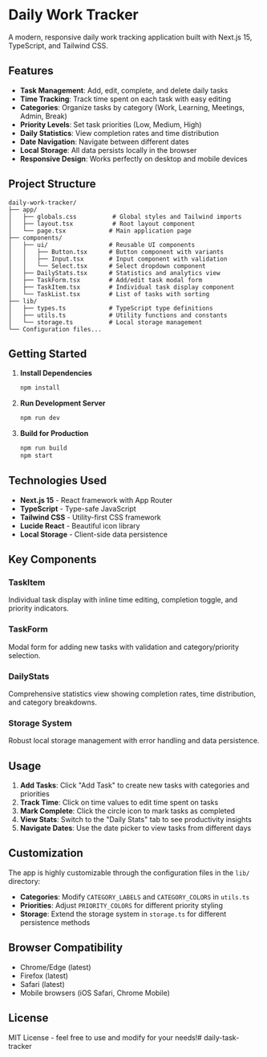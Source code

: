 # Daily Work Tracker

A modern, responsive daily work tracking application built with Next.js 15, TypeScript, and Tailwind CSS.

## Features

- **Task Management**: Add, edit, complete, and delete daily tasks
- **Time Tracking**: Track time spent on each task with easy editing
- **Categories**: Organize tasks by category (Work, Learning, Meetings, Admin, Break)
- **Priority Levels**: Set task priorities (Low, Medium, High)
- **Daily Statistics**: View completion rates and time distribution
- **Date Navigation**: Navigate between different dates
- **Local Storage**: All data persists locally in the browser
- **Responsive Design**: Works perfectly on desktop and mobile devices

## Project Structure

```
daily-work-tracker/
├── app/
│   ├── globals.css          # Global styles and Tailwind imports
│   ├── layout.tsx           # Root layout component
│   └── page.tsx            # Main application page
├── components/
│   ├── ui/                 # Reusable UI components
│   │   ├── Button.tsx      # Button component with variants
│   │   ├── Input.tsx       # Input component with validation
│   │   └── Select.tsx      # Select dropdown component
│   ├── DailyStats.tsx      # Statistics and analytics view
│   ├── TaskForm.tsx        # Add/edit task modal form
│   ├── TaskItem.tsx        # Individual task display component
│   └── TaskList.tsx        # List of tasks with sorting
├── lib/
│   ├── types.ts            # TypeScript type definitions
│   ├── utils.ts            # Utility functions and constants
│   └── storage.ts          # Local storage management
└── Configuration files...
```

## Getting Started

1. **Install Dependencies**
   ```bash
   npm install
   ```

2. **Run Development Server**
   ```bash
   npm run dev
   ```

3. **Build for Production**
   ```bash
   npm run build
   npm start
   ```

## Technologies Used

- **Next.js 15** - React framework with App Router
- **TypeScript** - Type-safe JavaScript
- **Tailwind CSS** - Utility-first CSS framework
- **Lucide React** - Beautiful icon library
- **Local Storage** - Client-side data persistence

## Key Components

### TaskItem
Individual task display with inline time editing, completion toggle, and priority indicators.

### TaskForm
Modal form for adding new tasks with validation and category/priority selection.

### DailyStats
Comprehensive statistics view showing completion rates, time distribution, and category breakdowns.

### Storage System
Robust local storage management with error handling and data persistence.

## Usage

1. **Add Tasks**: Click "Add Task" to create new tasks with categories and priorities
2. **Track Time**: Click on time values to edit time spent on tasks
3. **Mark Complete**: Click the circle icon to mark tasks as completed
4. **View Stats**: Switch to the "Daily Stats" tab to see productivity insights
5. **Navigate Dates**: Use the date picker to view tasks from different days

## Customization

The app is highly customizable through the configuration files in the `lib/` directory:

- **Categories**: Modify `CATEGORY_LABELS` and `CATEGORY_COLORS` in `utils.ts`
- **Priorities**: Adjust `PRIORITY_COLORS` for different priority styling
- **Storage**: Extend the storage system in `storage.ts` for different persistence methods

## Browser Compatibility

- Chrome/Edge (latest)
- Firefox (latest)
- Safari (latest)
- Mobile browsers (iOS Safari, Chrome Mobile)

## License

MIT License - feel free to use and modify for your needs!# daily-task-tracker

